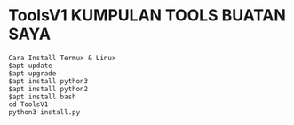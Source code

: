 # ToolsV1 KUMPULAN TOOLS BUATAN SAYA

    Cara Install Termux & Linux
    $apt update
    $apt upgrade
    $apt install python3
    $apt install python2
    $apt install bash
    cd ToolsV1
    python3 install.py
 
